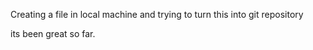 Creating a file in local machine and trying to turn this into git repository

its been great so far.